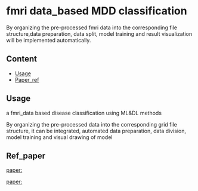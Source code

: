 # fmri data_based MDD classification
By organizing the pre-processed fmri data into the corresponding file structure,data preparation, data split, model training and result visualization will be implemented automatically.
## Content
- [Usage](#usage)
- [Paper_ref](#ref_paper)
## Usage
a fmri_data based disease classification  using ML&amp;DL methods

By organizing the pre-processed data into the corresponding grid file structure, it can be integrated, automated data preparation, data division, model training and visual drawing of model 
## Ref_paper
[paper:]()

[paper:]()

